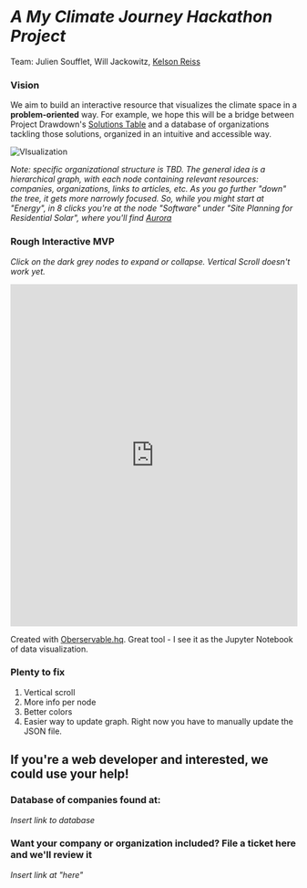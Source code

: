 # *A My Climate Journey Hackathon Project*
Team: Julien Soufflet, Will Jackowitz, [Kelson Reiss](https://www.linkedin.com/in/kelson-reiss/)

### Vision
We aim to build an interactive resource that visualizes the climate space in a **problem-oriented** way. For example, we hope this will be a bridge between Project Drawdown's [Solutions Table](https://drawdown.org/solutions/table-of-solutions) and a database of organizations tackling those solutions, organized in an intuitive and accessible way.

![VIsualization](https://user-images.githubusercontent.com/24867764/102553714-28d17180-4078-11eb-994c-f7e118a09951.png)

*Note: specific organizational structure is TBD. The general idea is a hierarchical graph, with each node containing relevant resources: companies, organizations, links to articles, etc. As you go further "down" the tree, it gets more narrowly focused. So, while you might start at "Energy", in 8 clicks you're at the node "Software" under "Site Planning for Residential Solar", where you'll find [Aurora](https://www.aurorasolar.com/)*

### Rough Interactive MVP
*Click on the dark grey nodes to expand or collapse. Vertical Scroll doesn't work yet.*

<iframe width="100%" height="600" frameborder="0"
  src="https://observablehq.com/embed/@kelsonreiss/cleantech-market-map?cell=chart"></iframe>
  
Created with [Oberservable.hq](https://observablehq.com/@kelsonreiss/cleantech-market-map). Great tool - I see it as the Jupyter Notebook of data visualization.

### Plenty to fix
1. Vertical scroll 
2. More info per node
3. Better colors
4. Easier way to update graph. Right now you have to manually update the JSON file. 

## If you're a web developer and interested, we could use your help! 

### Database of companies found at:
*Insert link to database*


### Want your company or organization included? File a ticket here and we'll review it
*Insert link at "here"*


